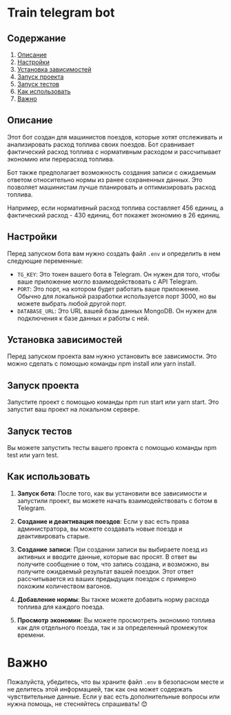 # Train telegram bot

## Содержание

1. [Описание](#описание)
2. [Настройки](#настройки)
3. [Установка зависимостей](#установка-зависимостей)
4. [Запуск проекта](#запуск-проекта)
5. [Запуск тестов](#запуск-тестов)
6. [Как использовать](#как-использовать)
7. [Важно](#важно)

## Описание

Этот бот создан для машинистов поездов, которые хотят отслеживать и анализировать расход топлива своих поездов. Бот сравнивает фактический расход топлива с нормативным расходом и рассчитывает экономию или перерасход топлива.

Бот также предполагает возможность создания записи с ожидаемым ответом относительно нормы из ранее сохраненных данных. Это позволяет машинистам лучше планировать и оптимизировать расход топлива.

Например, если нормативный расход топлива составляет 456 единиц, а фактический расход - 430 единиц, бот покажет экономию в 26 единиц.

## Настройки

Перед запуском бота вам нужно создать файл `.env` и определить в нем следующие переменные:

- `TG_KEY`: Это токен вашего бота в Telegram. Он нужен для того, чтобы ваше приложение могло взаимодействовать с API Telegram.
- `PORT`: Это порт, на котором будет работать ваше приложение. Обычно для локальной разработки используется порт 3000, но вы можете выбрать любой другой порт.
- `DATABASE_URL`: Это URL вашей базы данных MongoDB. Он нужен для подключения к базе данных и работы с ней.

## Установка зависимостей 

Перед запуском проекта вам нужно установить все зависимости. Это можно сделать с помощью команды npm install или yarn install.

## Запуск проекта

Запустите проект с помощью команды npm run start или yarn start. Это запустит ваш проект на локальном сервере.

## Запуск тестов

Вы можете запустить тесты вашего проекта с помощью команды npm test или yarn test.

## Как использовать

1. **Запуск бота**: После того, как вы установили все зависимости и запустили проект, вы можете начать взаимодействовать с ботом в Telegram.

2. **Создание и деактивация поездов**: Если у вас есть права администратора, вы можете создавать новые поезда и деактивировать старые.

3. **Создание записи**: При создании записи вы выбираете поезд из активных и вводите данные, которые вас просят. В ответ вы получите сообщение о том, что запись создана, и возможно, вы получите ожидаемый результат вашей поездки. Этот ответ рассчитывается из ваших предыдущих поездок с примерно похожим количеством вагонов.

4. **Добавление нормы**: Вы также можете добавить норму расхода топлива для каждого поезда.

5. **Просмотр экономии**: Вы можете просмотреть экономию топлива как для отдельного поезда, так и за определенный промежуток времени.

# Важно

Пожалуйста, убедитесь, что вы храните файл `.env` в безопасном месте и не делитесь этой информацией, так как она может содержать чувствительные данные. Если у вас есть дополнительные вопросы или нужна помощь, не стесняйтесь спрашивать! 😊
